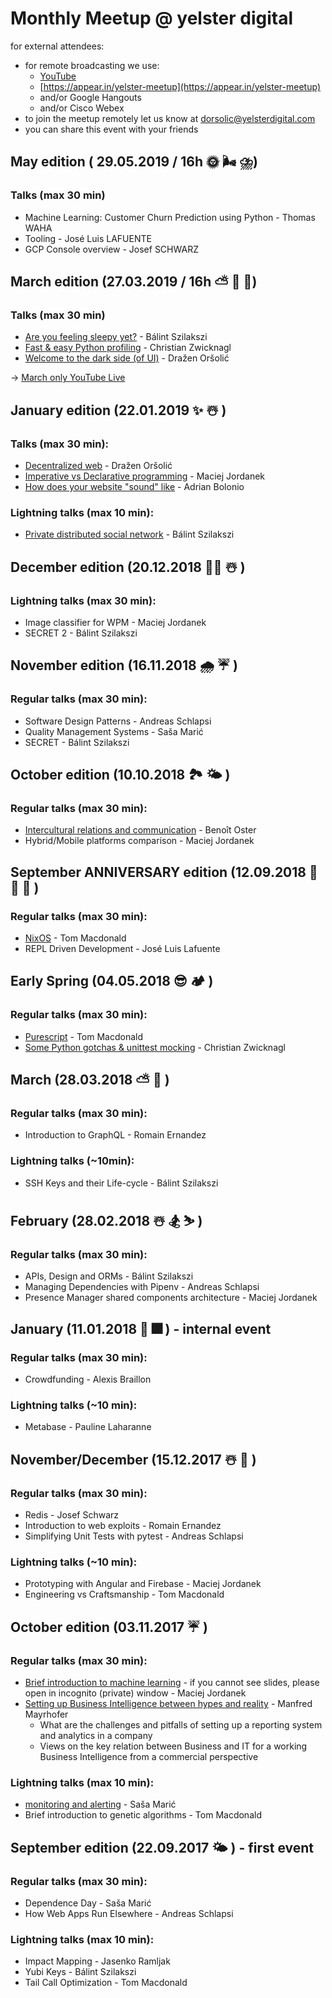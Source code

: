 # Monthly Meetup @ yelster digital

for external attendees:

- for remote broadcasting we use:
  - [YouTube](https://youtu.be/Rb4AnjEi7P0)
  - [https://appear.in/yelster-meetup](https://appear.in/yelster-meetup)
  - and/or Google Hangouts
  - and/or Cisco Webex
- to join the meetup remotely let us know at dorsolic@yelsterdigital.com
- you can share this event with your friends

## May edition ( 29.05.2019 / 16h 🌞 🌬 ⛈)

### Talks (max 30 min)

- Machine Learning: Customer Churn Prediction using Python - Thomas WAHA
- Tooling - José Luis LAFUENTE
- GCP Console overview - Josef SCHWARZ

## March edition (27.03.2019 / 16h ⛅ 🌿 🌷)

### Talks (max 30 min)

- [Are you feeling sleepy yet?](https://slides.com/szbalint/are-you-feeling-sleepy-yet/) - Bálint Szilakszi
- [Fast & easy Python profiling](https://github.com/yelsterdigital/monthly-meetup/blob/master/pdfs/2019_March/Fast-and-easy-Python-Profiling.pdf) - Christian Zwicknagl
- [Welcome to the dark side (of UI)](https://slides.com/glava11/darkside/) - Dražen Oršolić

-> [March only YouTube Live](https://youtu.be/10e-BvWVTdQ)

## January edition (22.01.2019 ✨ ☃️ )

### Talks (max 30 min):

- [Decentralized web](https://slides.com/glava11/decentralizedweb/live#/) - Dražen Oršolić
- [Imperative vs Declarative programming](https://slides.com/maciejjordanek/imperative-vs-declarative-programming/fullscreen) - Maciej Jordanek
- [How does your website "sound" like](https://speakerdeck.com/bolonio/how-does-your-website-sound-like) - Adrian Bolonio

### Lightning talks (max 10 min):

- [Private distributed social network](https://fediverse.network/) - Bálint Szilakszi

## December edition (20.12.2018 🎅🏾 ☃️ )

### Lightning talks (max 30 min):

- Image classifier for WPM - Maciej Jordanek
- SECRET 2 - Bálint Szilakszi

## November edition (16.11.2018 🌧 ☔️ )

### Regular talks (max 30 min):

- Software Design Patterns - Andreas Schlapsi
- Quality Management Systems - Saša Marić
- SECRET - Bálint Szilakszi

## October edition (10.10.2018 🏞 🌤 )

### Regular talks (max 30 min):

- [Intercultural relations and communication](https://docs.google.com/presentation/d/10LWMO1NdYwpAAK3NY7xFwi-LIWvs5jXmJfOiYyqr96U/edit?usp=sharing) - Benoît Oster
- Hybrid/Mobile platforms comparison - Maciej Jordanek

## September ANNIVERSARY edition (12.09.2018 🚀 🎊 🎂 )

### Regular talks (max 30 min):

- [NixOS](https://docs.google.com/presentation/d/1oaLeZ83ug8pHORV6jeC7dgKqPRspBt4PKhBvJMxRO8w/edit#slide=id.p1) - Tom Macdonald
- REPL Driven Development - José Luis Lafuente

## Early Spring (04.05.2018 😎 🏕 )

### Regular talks (max 30 min):

- [Purescript](https://docs.google.com/presentation/d/1iCpu96uQpSfkOJs83J7Rx1kk9unw9BkIBi8TBJxubyw/edit?usp=sharing) - Tom Macdonald
- [Some Python gotchas & unittest mocking](https://drive.google.com/open?id=1hmKLwDSHUd0qxeU9EF8mn79ZFPpFo1e9_1C7Pg5B6yI) - Christian Zwicknagl

## March (28.03.2018 ⛅️ 🥚 )

### Regular talks (max 30 min):

- Introduction to GraphQL - Romain Ernandez

### Lightning talks (~10min):

- SSH Keys and their Life-cycle - Bálint Szilakszi

## February (28.02.2018 ☃️ 🏂 ⛷ )

### Regular talks (max 30 min):

- APIs, Design and ORMs - Bálint Szilakszi
- Managing Dependencies with Pipenv - Andreas Schlapsi
- Presence Manager shared components architecture - Maciej Jordanek

## January (11.01.2018 🎇 🎆 ) - internal event

### Regular talks (max 30 min):

- Crowdfunding - Alexis Braillon

### Lightning talks (~10 min):

- Metabase - Pauline Laharanne

## November/December (15.12.2017 ☃️ 🎄 )

### Regular talks (max 30 min):

- Redis - Josef Schwarz
- Introduction to web exploits - Romain Ernandez
- Simplifying Unit Tests with pytest - Andreas Schlapsi

### Lightning talks (~10 min):

- Prototyping with Angular and Firebase - Maciej Jordanek
- Engineering vs Craftsmanship - Tom Macdonald

## October edition (03.11.2017 ☔️ )

### Regular talks (max 30 min):

- [Brief introduction to machine learning](http://slides.com/maciejjordanek/brief-introduction-to-ml) - if you cannot see slides, please open in incognito (private) window - Maciej Jordanek
- [Setting up Business Intelligence between hypes and reality](https://docs.google.com/presentation/d/1T_sB55Q1FAuTB3EK1dJi7yyCb8aMQACwoRLcwNwwRys/edit) - Manfred Mayrhofer
  - What are the challenges and pitfalls of setting up a reporting system and analytics in a company
  - Views on the key relation between Business and IT for a working Business Intelligence from a commercial perspective

### Lightning talks (max 10 min):

- [monitoring and alerting](https://github.com/yelsterdigital/monthly-meetup/blob/master/pdfs/2017_October/monitoring-and-alerting.pdf) - Saša Marić
- Brief introduction to genetic algorithms - Tom Macdonald

## September edition (22.09.2017 🌤 ) - first event

### Regular talks (max 30 min):

- Dependence Day - Saša Marić
- How Web Apps Run Elsewhere - Andreas Schlapsi

### Lightning talks (max 10 min):

- Impact Mapping - Jasenko Ramljak
- Yubi Keys - Bálint Szilakszi
- Tail Call Optimization - Tom Macdonald
